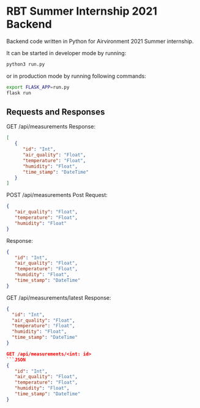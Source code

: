 # RBT Summer Internship 2021 Backend

Backend code written in Python for Airvironment 2021 Summer internship.

It can be started in developer mode by running:

```bash
python3 run.py
```

or in production mode by running following commands:

```bash
export FLASK_APP=run.py
flask run
```

## Requests and Responses
GET /api/measurements
Response:
```JSON
[
   {
      "id": "Int",
      "air_quality": "Float",
      "temperature": "Float",
      "humidity": "Float",
      "time_stamp": "DateTime"
   }
]
```

POST /api/measurements
Post Request:
```JSON
{
   "air_quality": "Float",
   "temperature": "Float",
   "humidity": "Float"
}
```

Response:
```JSON
{
   "id": "Int",
   "air_quality": "Float",
   "temperature": "Float",
   "humidity": "Float",
   "time_stamp": "DateTime"
}
```

GET /api/measurements/latest
Response:
```JSON
{
  "id": "Int",
  "air_quality": "Float",
  "temperature": "Float",
  "humidity": "Float",
  "time_stamp": "DateTime"
}

GET /api/measurements/<int: id>
```JSON
{
   "id": "Int",
   "air_quality": "Float",
   "temperature": "Float",
   "humidity": "Float",
   "time_stamp": "DateTime"
}
```